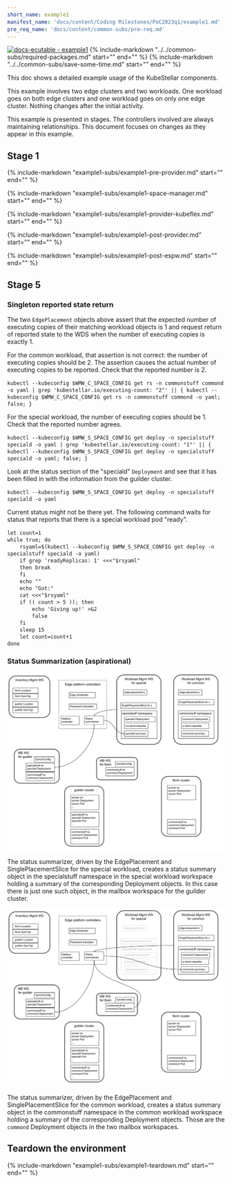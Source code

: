 ```yaml
---
short_name: example1
manifest_name: 'docs/content/Coding Milestones/PoC2023q1/example1.md'
pre_req_name: 'docs/content/common-subs/pre-req.md'
---
```

[![docs-ecutable - example1]({{config.repo_url}}/actions/workflows/docs-ecutable-example1.yml/badge.svg?branch={{config.ks_branch}})]({{config.repo_url}}/actions/workflows/docs-ecutable-example1.yml)
{%
   include-markdown "../../common-subs/required-packages.md"
   start="<!--required-packages-start-->"
   end="<!--required-packages-end-->"
%}
{%
   include-markdown "../../common-subs/save-some-time.md"
   start="<!--save-some-time-start-->"
   end="<!--save-some-time-end-->"
%}

This doc shows a detailed example usage of the KubeStellar components.

This example involves two edge clusters and two workloads.  One
workload goes on both edge clusters and one workload goes on only one
edge cluster.  Nothing changes after the initial activity.

This example is presented in stages.  The controllers involved are
always maintaining relationships.  This document focuses on changes as
they appear in this example.

## Stage 1

{%
   include-markdown "example1-subs/example1-pre-provider.md"
   start="<!--example1-pre-provider-start-->"
   end="<!--example1-pre-provider-end-->"
%}

{%
   include-markdown "example1-subs/example1-space-manager.md"
   start="<!--example1-space-manager-start-->"
   end="<!--example1-space-manager-end-->"
%}

{%
   include-markdown "example1-subs/example1-provider-kubeflex.md"
   start="<!--example1-provider-kubeflex-start-->"
   end="<!--example1-provider-kubeflex-end-->"
%}

{%
   include-markdown "example1-subs/example1-post-provider.md"
   start="<!--example1-post-provider-start-->"
   end="<!--example1-post-provider-end-->"
%}

{%
   include-markdown "example1-subs/example1-post-espw.md"
   start="<!--example1-post-espw-start-->"
   end="<!--example1-post-espw-end-->"
%}

## Stage 5

### Singleton reported state return

The two `EdgePlacement` objects above assert that the expected number
of executing copies of their matching workload objects is 1 and
request return of reported state to the WDS when the number of
executing copies is exactly 1.

For the common workload, that assertion is not correct: the number of
executing copies should be 2.  The assertion causes the actual number
of executing copies to be reported.  Check that the reported number is
2.

```shell
kubectl --kubeconfig $WMW_C_SPACE_CONFIG get rs -n commonstuff commond -o yaml | grep 'kubestellar.io/executing-count: "2"' || { kubectl --kubeconfig $WMW_C_SPACE_CONFIG get rs -n commonstuff commond -o yaml; false; }
```

For the special workload, the number of executing copies should be 1.
Check that the reported number agrees.

```shell
kubectl --kubeconfig $WMW_S_SPACE_CONFIG get deploy -n specialstuff speciald -o yaml | grep 'kubestellar.io/executing-count: "1"' || { kubectl --kubeconfig $WMW_S_SPACE_CONFIG get deploy -n specialstuff speciald -o yaml; false; }
```

Look at the status section of the "speciald" `Deployment` and see that
it has been filled in with the information from the guilder cluster.

```shell
kubectl --kubeconfig $WMW_S_SPACE_CONFIG get deploy -n specialstuff speciald -o yaml
```

Current status might not be there yet. The following command waits for
status that reports that there is a special workload pod "ready".

```shell
let count=1
while true; do
    rsyaml=$(kubectl --kubeconfig $WMW_S_SPACE_CONFIG get deploy -n specialstuff speciald -o yaml)
    if grep 'readyReplicas: 1' <<<"$rsyaml"
    then break
    fi
    echo ""
    echo "Got:"
    cat <<<"$rsyaml"
    if (( count > 5 )); then
        echo 'Giving up!' >&2
        false
    fi
    sleep 15
    let count=count+1
done
```

### Status Summarization (aspirational)

![Summarization for special](Edge-PoC-2023q1-Scenario-1-stage-5s.svg "Status summarization for special")

The status summarizer, driven by the EdgePlacement and
SinglePlacementSlice for the special workload, creates a status
summary object in the specialstuff namespace in the special workload
workspace holding a summary of the corresponding Deployment objects.
In this case there is just one such object, in the mailbox workspace
for the guilder cluster.

![Summarization for common](Edge-PoC-2023q1-Scenario-1-stage-5c.svg "Status summarization for common")

The status summarizer, driven by the EdgePlacement and
SinglePlacementSlice for the common workload, creates a status summary
object in the commonstuff namespace in the common workload workspace
holding a summary of the corresponding Deployment objects.  Those are
the `commond` Deployment objects in the two mailbox workspaces.

## Teardown the environment

{%
   include-markdown "example1-subs/example1-teardown.md"
   start="<!--example1-teardown-start-->"
   end="<!--example1-teardown-end-->"
%}
